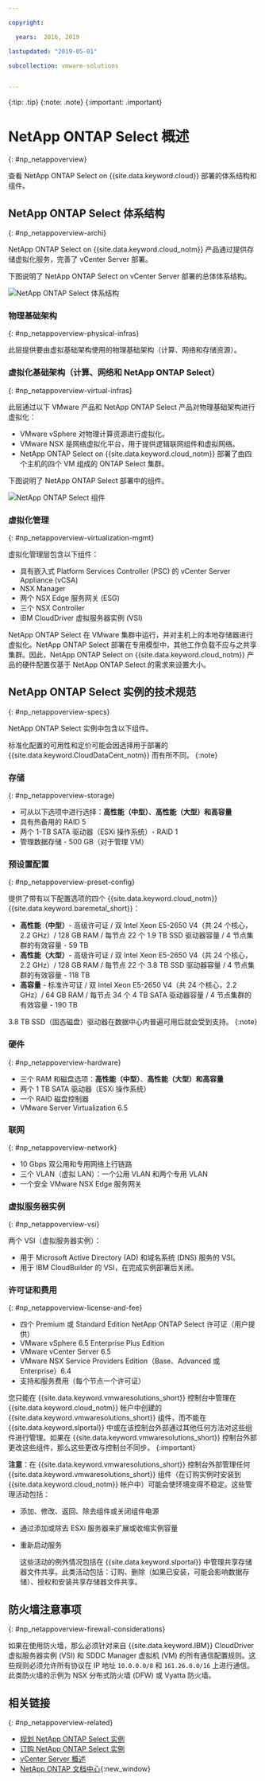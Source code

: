 ```yaml
---

copyright:

  years:  2016, 2019

lastupdated: "2019-05-01"

subcollection: vmware-solutions


---
```


{:tip: .tip}
{:note: .note}
{:important: .important}

# NetApp ONTAP Select 概述
{: #np_netappoverview}

查看 NetApp ONTAP Select on {{site.data.keyword.cloud}} 部署的体系结构和组件。

## NetApp ONTAP Select 体系结构
{: #np_netappoverview-archi}

NetApp ONTAP Select on {{site.data.keyword.cloud_notm}} 产品通过提供存储虚拟化服务，完善了 vCenter Server 部署。

下图说明了 NetApp ONTAP Select on vCenter Server 部署的总体体系结构。

![NetApp ONTAP Select 体系结构](../images/np_architecture.svg "NetApp ONTAP Select 体系结构")

### 物理基础架构
{: #np_netappoverview-physical-infras}

此层提供要由虚拟基础架构使用的物理基础架构（计算、网络和存储资源）。

### 虚拟化基础架构（计算、网络和 NetApp ONTAP Select）
{: #np_netappoverview-virtual-infras}

此层通过以下 VMware 产品和 NetApp ONTAP Select 产品对物理基础架构进行虚拟化：
* VMware vSphere 对物理计算资源进行虚拟化。
* VMware NSX 是网络虚拟化平台，用于提供逻辑联网组件和虚拟网络。
* NetApp ONTAP Select on {{site.data.keyword.cloud_notm}} 部署了由四个主机的四个 VM 组成的 ONTAP Select 集群。

下图说明了 NetApp ONTAP Select 部署中的组件。

![NetApp ONTAP Select 组件](../images/np_netappcomponents.svg "NetApp ONTAP Select 的组件")

### 虚拟化管理
{: #np_netappoverview-virtualization-mgmt}

虚拟化管理层包含以下组件：

* 具有嵌入式 Platform Services Controller (PSC) 的 vCenter Server Appliance (vCSA)
* NSX
Manager
* 两个 NSX Edge 服务网关 (ESG)
* 三个 NSX Controller
* IBM CloudDriver 虚拟服务器实例 (VSI)

NetApp ONTAP Select 在 VMware 集群中运行，并对主机上的本地存储器进行虚拟化。NetApp ONTAP Select 部署在专用模型中，其他工作负载不应与之共享集群。因此，NetApp ONTAP Select on {{site.data.keyword.cloud_notm}} 产品的硬件配置仅基于 NetApp ONTAP Select 的需求来设置大小。

## NetApp ONTAP Select 实例的技术规范
{: #np_netappoverview-specs}

NetApp ONTAP Select 实例中包含以下组件。

标准化配置的可用性和定价可能会因选择用于部署的 {{site.data.keyword.CloudDataCent_notm}} 而有所不同。
{:note}

### 存储
{: #np_netappoverview-storage}

* 可从以下选项中进行选择：**高性能（中型）**、**高性能（大型）**和**高容量**
* 具有热备用的 RAID 5
* 两个 1-TB SATA 驱动器（ESXi 操作系统）- RAID 1
* 管理数据存储 - 500 GB（对于管理 VM）

### 预设置配置
{: #np_netappoverview-preset-config}

提供了带有以下配置选项的四个 {{site.data.keyword.cloud_notm}} {{site.data.keyword.baremetal_short}}：
* **高性能（中型）**- 高级许可证 / 双 Intel Xeon E5-2650 V4（共 24 个核心，2.2 GHz）/ 128 GB RAM / 每节点 22 个 1.9 TB SSD 驱动器容量 / 4 节点集群的有效容量 - 59 TB
* **高性能（大型）**- 高级许可证 / 双 Intel Xeon E5-2650 V4（共 24 个核心，2.2 GHz）/ 128 GB RAM / 每节点 22 个 3.8 TB SSD 驱动器容量 / 4 节点集群的有效容量 - 118 TB
* **高容量** - 标准许可证 / 双 Intel Xeon E5-2650 V4（共 24 个核心，2.2 GHz）/ 64 GB RAM / 每节点 34 个 4 TB SATA 驱动器容量 / 4 节点集群的有效容量 - 190 TB

3.8 TB SSD（固态磁盘）驱动器在数据中心内普遍可用后就会受到支持。
{:note}

### 硬件
{: #np_netappoverview-hardware}

* 三个 RAM 和磁盘选项：**高性能（中型）**、**高性能（大型）**和**高容量**
* 两个 1 TB SATA 驱动器（ESXi 操作系统）
* 一个 RAID 磁盘控制器
* VMware Server Virtualization 6.5

### 联网
{: #np_netappoverview-network}

* 10 Gbps 双公用和专用网络上行链路
* 三个 VLAN（虚拟 LAN）：一个公用 VLAN 和两个专用 VLAN
* 一个安全 VMware NSX Edge 服务网关

### 虚拟服务器实例
{: #np_netappoverview-vsi}

两个 VSI（虚拟服务器实例）：
* 用于 Microsoft Active Directory (AD) 和域名系统 (DNS) 服务的 VSI。
* 用于 IBM CloudBuilder 的 VSI，在完成实例部署后关闭。

### 许可证和费用
{: #np_netappoverview-license-and-fee}

*  四个 Premium 或 Standard Edition NetApp ONTAP Select 许可证（用户提供）
*  VMware vSphere 6.5 Enterprise Plus Edition
*  VMware vCenter Server 6.5
*  VMware NSX Service Providers Edition（Base、Advanced 或 Enterprise）6.4
*  支持和服务费用（每个节点一个许可证）

您只能在 {{site.data.keyword.vmwaresolutions_short}} 控制台中管理在 {{site.data.keyword.cloud_notm}} 帐户中创建的 {{site.data.keyword.vmwaresolutions_short}} 组件，而不能在 {{site.data.keyword.slportal}} 中或在该控制台外部通过其他任何方法对这些组件进行管理。如果在 {{site.data.keyword.vmwaresolutions_short}} 控制台外部更改这些组件，那么这些更改与控制台不同步。
{:important}

**注意**：在 {{site.data.keyword.vmwaresolutions_short}} 控制台外部管理任何 {{site.data.keyword.vmwaresolutions_short}} 组件（在订购实例时安装到 {{site.data.keyword.cloud_notm}} 帐户中）可能会使环境变得不稳定。这些管理活动包括：
*  添加、修改、返回、除去组件或关闭组件电源
*  通过添加或除去 ESXi 服务器来扩展或收缩实例容量
*  重新启动服务

   这些活动的例外情况包括在 {{site.data.keyword.slportal}} 中管理共享存储器文件共享。此类活动包括：订购、删除（如果已安装，可能会影响数据存储）、授权和安装共享存储器文件共享。

## 防火墙注意事项
{: #np_netappoverview-firewall-considerations}

如果在使用防火墙，那么必须针对来自 {{site.data.keyword.IBM}} CloudDriver 虚拟服务器实例 (VSI) 和 SDDC Manager 虚拟机 (VM) 的所有通信配置规则。这些规则必须允许所有协议在 IP 地址 `10.0.0.0/8` 和 `161.26.0.0/16` 上进行通信。此类防火墙的示例为 NSX 分布式防火墙 (DFW) 或 Vyatta 防火墙。

## 相关链接
{: #np_netappoverview-related}

* [规划 NetApp ONTAP Select 实例](/docs/services/vmwaresolutions/netapp?topic=vmware-solutions-np_planning#requirements-and-planning-for-netapp-ontap-select-instances)
* [订购 NetApp ONTAP Select 实例](/docs/services/vmwaresolutions/netapp?topic=vmware-solutions-np_orderinginstances)
* [vCenter Server 概述](/docs/services/vmwaresolutions/vcenter?topic=vmware-solutions-vc_vcenterserveroverview)
* [NetApp ONTAP 文档中心](http://docs.netapp.com/ontap-9/index.jsp?topic=%2Fcom.netapp.doc.exp-clus-peer%2Fhome.html){:new_window}
